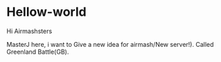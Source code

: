 # Hellow-world

Hi Airmashsters

MasterJ here, i want to Give a new idea for airmash/New server!).
Called Greenland Battle(GB).
